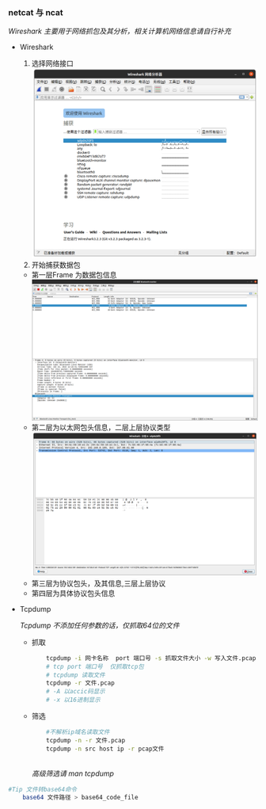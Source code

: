 ### netcat 与 ncat

_Wireshark 主要用于网络抓包及其分析，相关计算机网络信息请自行补充_

- Wireshark
    1. 选择网络接口
    ![image](../../images/Kalitools/2022-01-21-wireshark.png 'wireshark')
    1. 开始捕获数据包
    - 第一层Frame 为数据包信息
    ![image](../../images/Kalitools/2022-01-22-bluetooth.png 'wireshark')
    - 第二层为以太网包头信息，二层上层协议类型
    ![image](../../images/Kalitools/2022-01-22.png 'wireshark')
    - 第三层为协议包头，及其信息,三层上层协议
    - 第四层为具体协议包头信息

- Tcpdump

    _Tcpdump 不添加任何参数的话，仅抓取64位的文件_
    - 抓取
        ```bash
            tcpdump -i 网卡名称  port 端口号 -s 抓取文件大小 -w 写入文件.pcap
            # tcp port 端口号  仅抓取tcp包
            # tcpdump 读取文件
            tcpdump -r 文件.pcap
            # -A 以accic码显示
            # -x 以16进制显示
        ```
    - 筛选
        ```bash
            #不解析ip域名读取文件
            tcpdump -n -r 文件.pcap
            tcpdump -n src host ip -r pcap文件
             
        ```
        _高级筛选请 man tcpdump_
```bash
#Tip 文件转base64命令
    base64 文件路径 > base64_code_file
```